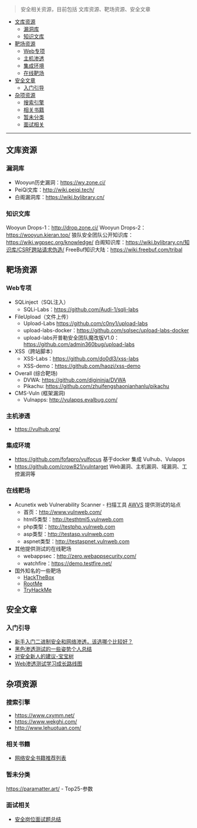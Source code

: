 >安全相关资源，目前包括 文库资源、靶场资源、安全文章

- [文库资源](#文库资源)
  - [漏洞库](#漏洞库)
  - [知识文库](#知识文库)
- [靶场资源](#靶场资源)
  - [Web专项](#web专项)
  - [主机渗透](#主机渗透)
  - [集成环境](#集成环境)
  - [在线靶场](#在线靶场)
- [安全文章](#安全文章)
  - [入门引导](#入门引导)
- [杂项资源](#杂项资源)
  - [搜索引擎](#搜索引擎)
  - [相关书籍](#相关书籍)
  - [暂未分类](#暂未分类)
  - [面试相关](#面试相关)

---

## 文库资源

### 漏洞库

- Wooyun历史漏洞：<https://wy.zone.ci/>
- PeiQi文库：<http://wiki.peiqi.tech/>
- 白阁漏洞库：<https://wiki.bylibrary.cn/>

### 知识文库

Wooyun Drops-1：<http://drop.zone.ci/>
Wooyun Drops-2：<https://wooyun.kieran.top/>
狼队安全团队公开知识库：<https://wiki.wgpsec.org/knowledge/>
白阁知识库：<https://wiki.bylibrary.cn/知识库/CSRF跨站请求伪造/>
FreeBuf知识大陆：<https://wiki.freebuf.com/tribal>

## 靶场资源

### Web专项

- SQLinject（SQL注入）
  - SQLi-Labs：<https://github.com/Audi-1/sqli-labs>
- FileUpload（文件上传）
  - Upload-Labs <https://github.com/c0ny1/upload-labs>
  - upload-labs-docker：<https://github.com/sqlsec/upload-labs-docker>
  - upload-labs开普勒安全团队魔改版V1.0：<https://github.com/admin360bug/upload-labs>
- XSS（跨站脚本）
  - XSS-Labs：<https://github.com/do0dl3/xss-labs>
  - XSS-demo：<https://github.com/haozi/xss-demo>
- Overall (综合靶场)
  - DVWA: <https://github.com/digininja/DVWA>
  - Pikachu: <https://github.com/zhuifengshaonianhanlu/pikachu>
- CMS-Vuln (框架漏洞)
  - Vulnapps: <http://vulapps.evalbug.com/>

### 主机渗透

- <https://vulhub.org/>

### 集成环境

- <https://github.com/fofapro/vulfocus> 基于docker 集成 Vulhub、Vulapps
- <https://github.com/crow821/vulntarget> Web漏洞、主机漏洞、域漏洞、工控漏洞等

### 在线靶场

- Acunetix web Vulnerability Scanner - 扫描工具 [AWVS](https://www.acunetix.com/) 提供测试的站点
  - 首页：<http://www.vulnweb.com/>
  - html5类型：<http://testhtml5.vulnweb.com>
  - php类型：<http://testphp.vulnweb.com>
  - asp类型：<http://testasp.vulnweb.com>
  - aspnet类型：<http://testaspnet.vulnweb.com>
- 其他提供测试的在线靶场
  - webappsec：<http://zero.webappsecurity.com/>
  - watchfire：<https://demo.testfire.net/>
- 国外知名的一些靶场
  - [HackTheBox](https://www.hackthebox.com/)
  - [RootMe](https://www.root-me.org/)
  - [TryHackMe](https://tryhackme.com/)

## 安全文章

### 入门引导

- [新手入门二进制安全和网络渗透，该选哪个比较好？](https://www.helloworld.net/p/1017593511)
- [黑色渗透测试的一些姿势个人总结](https://github.com/spoock1024/web-security/blob/master/articles/pentest-summary.md)
- [对安全新人的建议-宝宝树](https://github.com/spoock1024/web-security/blob/master/articles/%E5%AF%B9%E5%AE%89%E5%85%A8%E6%96%B0%E4%BA%BA%E7%9A%84%E5%BB%BA%E8%AE%AE-%E5%AE%9D%E5%AE%9D%E6%A0%91.md)
- [Web渗透测试学习成长路线图](https://www.freebuf.com/articles/web/290855.html)

## 杂项资源

### 搜索引擎

- <https://www.cxymm.net/>
- <https://www.wekghi.com/>
- <http://www.lehuotuan.com/>

### 相关书籍

- [网络安全书籍推荐列表](https://www.cnblogs.com/zer0black/p/3959886.html)

### 暂未分类

<https://paramatter.art/> - Top25-参数

### 面试相关

- [安全岗位面试题总结](https://www.freebuf.com/articles/web/305218.html)